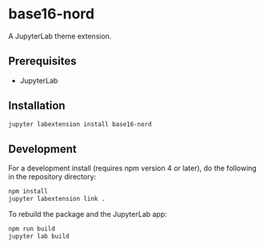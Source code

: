 # base16-nord

A JupyterLab theme extension.

## Prerequisites

* JupyterLab

## Installation

```bash
jupyter labextension install base16-nord
```

## Development

For a development install (requires npm version 4 or later), do the following in the repository directory:

```bash
npm install
jupyter labextension link .
```

To rebuild the package and the JupyterLab app:

```bash
npm run build
jupyter lab build
```
